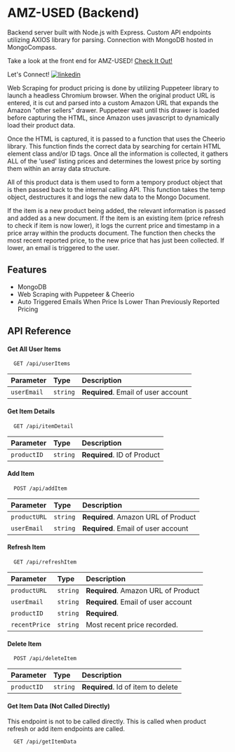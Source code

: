 # AMZ-USED (Backend)

Backend server built with Node.js with Express. Custom API endpoints utilizing AXIOS library for parsing. Connection with MongoDB hosted in MongoCompass.

Take a look at the front end for AMZ-USED! [Check It Out!](https://github.com/caymenp/AMZ-USED-CLIENT)

Let's Connect! [![linkedin](https://img.shields.io/badge/linkedin-0A66C2?style=for-the-badge&logo=linkedin&logoColor=white)](https://www.linkedin.com/in/caymen)

Web Scraping for product pricing is done by utilizing Puppeteer library to launch a headless Chromium browser. When the original product URL is entered, it is cut and parsed into a custom Amazon URL that expands the Amazon "other sellers" drawer. Puppeteer wait until this drawer is loaded before capturing the HTML, since Amazon uses javascript to dynamically load their product data.

Once the HTML is captured, it is passed to a function that uses the Cheerio library. This function finds the correct data by searching for certain HTML element class and/or ID tags. Once all the information is collected, it gathers ALL of the 'used' listing prices and determines the lowest price by sorting them within an array data structure.

All of this product data is them used to form a tempory product object that is then passed back to the internal calling API. This function takes the temp object, destructures it and logs the new data to the Mongo Document.

If the item is a new product being added, the relevant information is passed and added as a new document. If the item is an existing item (price refresh to check if item is now lower), it logs the current price and timestamp in a price array within the products document. The function then checks the most recent reported price, to the new price that has just been collected. If lower, an email is triggered to the user.

## Features

- MongoDB
- Web Scraping with Puppeteer & Cheerio
- Auto Triggered Emails When Price Is Lower Than Previously Reported Pricing

## API Reference

#### Get All User Items

```http
  GET /api/userItems
```

| Parameter   | Type     | Description                         |
| :---------- | :------- | :---------------------------------- |
| `userEmail` | `string` | **Required**. Email of user account |

#### Get Item Details

```http
  GET /api/itemDetail
```

| Parameter   | Type     | Description                 |
| :---------- | :------- | :-------------------------- |
| `productID` | `string` | **Required**. ID of Product |

#### Add Item

```http
  POST /api/addItem
```

| Parameter    | Type     | Description                         |
| :----------- | :------- | :---------------------------------- |
| `productURL` | `string` | **Required**. Amazon URL of Product |
| `userEmail`  | `string` | **Required**. Email of user account |

#### Refresh Item

```http
  GET /api/refreshItem
```

| Parameter     | Type     | Description                         |
| :------------ | :------- | :---------------------------------- |
| `productURL`  | `string` | **Required**. Amazon URL of Product |
| `userEmail`   | `string` | **Required**. Email of user account |
| `productID`   | `string` | **Required**.                       |
| `recentPrice` | `string` | Most recent price recorded.         |

#### Delete Item

```http
  POST /api/deleteItem
```

| Parameter   | Type     | Description                        |
| :---------- | :------- | :--------------------------------- |
| `productID` | `string` | **Required**. Id of item to delete |

#### Get Item Data (Not Called Directly)

This endpoint is not to be called directly. This is called when product refresh or add item endpoints are called.

```http
  GET /api/getItemData
```
